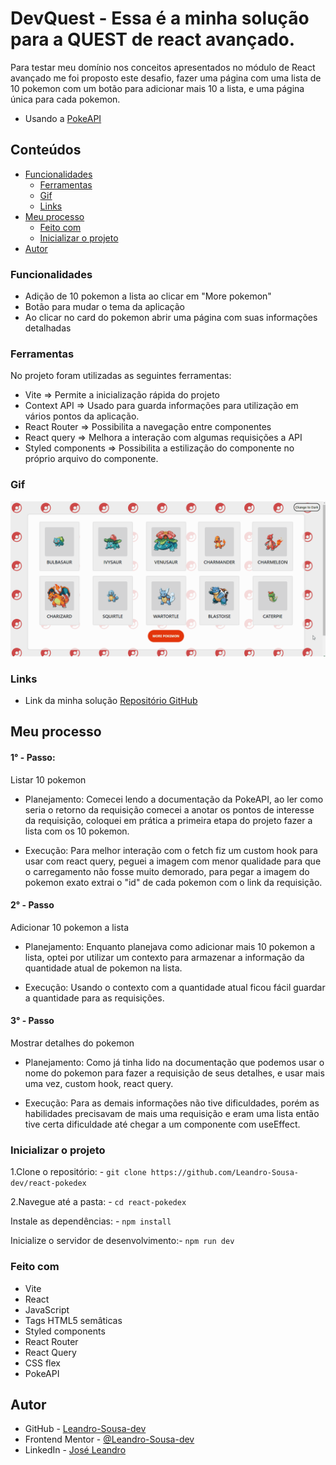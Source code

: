 # DevQuest - Essa é a minha solução para a QUEST de react avançado.

Para testar meu domínio nos conceitos apresentados no módulo de React avançado me foi proposto este desafio, fazer uma página com uma lista de 10 pokemon com um botão para adicionar mais 10 a lista, e uma página única para cada pokemon.
- Usando a [PokeAPI](https://pokeapi.co/)

## Conteúdos

- [Funcionalidades](#funcionalidades)
  - [Ferramentas](#ferramentas)
  - [Gif](#gif)
  - [Links](#links)
- [Meu processo](#meu-processo)
  - [Feito com](#feito-com)
  - [Inicializar o projeto](#inicializar-o-projeto)
- [Autor](#autor)

### Funcionalidades

- Adição de 10 pokemon a lista ao clicar em "More pokemon"
- Botão para mudar o tema da aplicação
- Ao clicar no card do pokemon abrir uma página com suas informações detalhadas

### Ferramentas 

No projeto foram utilizadas as seguintes ferramentas:

- Vite => Permite a inicialização rápida do projeto
- Context API => Usado para guarda informações para utilização em vários pontos da aplicação.
- React Router => Possibilita a navegação entre componentes
- React query => Melhora a interação com algumas requisições a API
- Styled components => Possibilita a estilização do componente no próprio arquivo do componente.

### Gif

![](./src/assets/prints/react-pokedex.gif)

### Links

- Link da minha solução [Repositório GitHub](https://github.com/Leandro-Sousa-dev/react-pokedex)

## Meu processo

#### 1° - Passo: 

Listar 10 pokemon

- Planejamento:
Comecei lendo a documentação da PokeAPI, ao ler como seria o retorno da requisição comecei a anotar os pontos de interesse da requisição, coloquei em prática a primeira etapa do projeto fazer a lista com os 10 pokemon.

- Execução:
Para melhor interação com o fetch fiz um custom hook para usar com react query, peguei a imagem com menor qualidade para que o carregamento não fosse muito demorado, para pegar a imagem do pokemon exato extrai o "id" de cada pokemon com o link da requisição.

#### 2° - Passo

Adicionar 10 pokemon a lista

- Planejamento:
Enquanto planejava como adicionar mais 10 pokemon a lista, optei por utilizar um contexto para armazenar a informação da quantidade atual de pokemon na lista.

- Execução:
Usando o contexto com a quantidade atual ficou fácil guardar a quantidade para as requisições.

#### 3° - Passo

Mostrar detalhes do pokemon

- Planejamento:
Como já tinha lido na documentação que podemos usar o nome do pokemon para fazer a requisição de seus detalhes, e usar mais uma vez, custom hook, react query.

- Execução: 
Para as demais informações não tive dificuldades, porém as habilidades precisavam de mais uma requisição e eram uma lista então tive certa dificuldade até chegar a um componente com useEffect.

### Inicializar o projeto
  
1.Clone o repositório: - 
`git clone https://github.com/Leandro-Sousa-dev/react-pokedex`

2.Navegue até a pasta: -
`cd react-pokedex`

Instale as dependências: -
`npm install`

Inicialize o servidor de desenvolvimento:-
`npm run dev`
### Feito com

- Vite
- React
- JavaScript
- Tags HTML5 semâticas 
- Styled components
- React Router
- React Query
- CSS flex
- PokeAPI

 

## Autor

- GitHub - [Leandro-Sousa-dev](https://github.com/Leandro-Sousa-dev)
- Frontend Mentor - [@Leandro-Sousa-dev](https://www.frontendmentor.io/profile/Leandro-Sousa-dev)
- LinkedIn - [José Leandro](https://www.linkedin.com/in/jos%C3%A9-leandro-7ba007261/)

